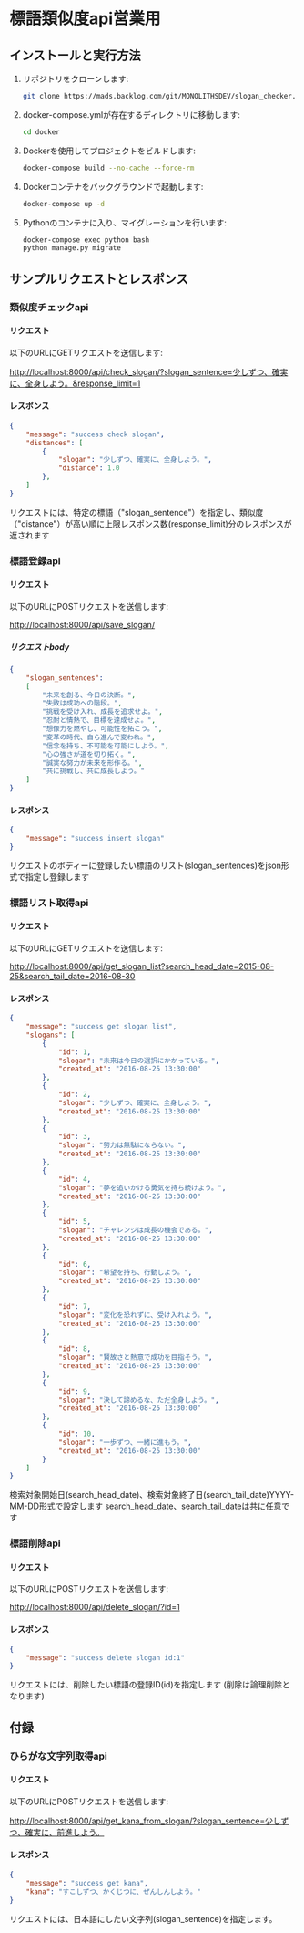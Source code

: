 # 標語類似度api営業用

## インストールと実行方法

1. リポジトリをクローンします:

    ```bash
    git clone https://mads.backlog.com/git/MONOLITHSDEV/slogan_checker.git
    ```

2. docker-compose.ymlが存在するディレクトリに移動します:

    ```bash
    cd docker
    ```

3. Dockerを使用してプロジェクトをビルドします:

    ```bash
    docker-compose build --no-cache --force-rm
    ```

4. Dockerコンテナをバックグラウンドで起動します:

    ```bash
    docker-compose up -d
    ```

5. Pythonのコンテナに入り、マイグレーションを行います:

    ```bash
    docker-compose exec python bash
    python manage.py migrate
    ```

## サンプルリクエストとレスポンス

### 類似度チェックapi

#### リクエスト

以下のURLにGETリクエストを送信します:

<http://localhost:8000/api/check_slogan/?slogan_sentence=少しずつ、確実に、全身しよう。&response_limit=1>

#### レスポンス

```json
{
    "message": "success check slogan",
    "distances": [
        {
            "slogan": "少しずつ、確実に、全身しよう。",
            "distance": 1.0
        },
    ]
}
```

リクエストには、特定の標語（"slogan_sentence"）を指定し、類似度（"distance"）が高い順に上限レスポンス数(response_limit)分のレスポンスが返されます

### 標語登録api

#### リクエスト

以下のURLにPOSTリクエストを送信します:

<http://localhost:8000/api/save_slogan/>

##### リクエストbody

```json
{
    "slogan_sentences": 
    [
        "未来を創る、今日の決断。",
        "失敗は成功への階段。",
        "挑戦を受け入れ、成長を追求せよ。",
        "忍耐と情熱で、目標を達成せよ。",
        "想像力を燃やし、可能性を拓こう。",
        "変革の時代、自ら進んで変われ。",
        "信念を持ち、不可能を可能にしよう。",
        "心の強さが道を切り拓く。",
        "誠実な努力が未来を形作る。",
        "共に挑戦し、共に成長しよう。"
    ]
}
```

#### レスポンス

```json
{
    "message": "success insert slogan"
}
```

リクエストのボディーに登録したい標語のリスト(slogan_sentences)をjson形式で指定し登録します

### 標語リスト取得api

#### リクエスト

以下のURLにGETリクエストを送信します:

<http://localhost:8000/api/get_slogan_list?search_head_date=2015-08-25&search_tail_date=2016-08-30>

#### レスポンス

```json
{
    "message": "success get slogan list",
    "slogans": [
        {
            "id": 1,
            "slogan": "未来は今日の選択にかかっている。",
            "created_at": "2016-08-25 13:30:00"
        },
        {
            "id": 2,
            "slogan": "少しずつ、確実に、全身しよう。",
            "created_at": "2016-08-25 13:30:00"
        },
        {
            "id": 3,
            "slogan": "努力は無駄にならない。",
            "created_at": "2016-08-25 13:30:00"
        },
        {
            "id": 4,
            "slogan": "夢を追いかける勇気を持ち続けよう。",
            "created_at": "2016-08-25 13:30:00"
        },
        {
            "id": 5,
            "slogan": "チャレンジは成長の機会である。",
            "created_at": "2016-08-25 13:30:00"
        },
        {
            "id": 6,
            "slogan": "希望を持ち、行動しよう。",
            "created_at": "2016-08-25 13:30:00"
        },
        {
            "id": 7,
            "slogan": "変化を恐れずに、受け入れよう。",
            "created_at": "2016-08-25 13:30:00"
        },
        {
            "id": 8,
            "slogan": "賢故さと熱意で成功を目指そう。",
            "created_at": "2016-08-25 13:30:00"
        },
        {
            "id": 9,
            "slogan": "決して諦めるな、ただ全身しよう。",
            "created_at": "2016-08-25 13:30:00"
        },
        {
            "id": 10,
            "slogan": "一歩ずつ、一緒に進もう。",
            "created_at": "2016-08-25 13:30:00"
        }
    ]
}
```

検索対象開始日(search_head_date)、検索対象終了日(search_tail_date)YYYY-MM-DD形式で設定します
search_head_date、search_tail_dateは共に任意です

### 標語削除api

#### リクエスト

以下のURLにPOSTリクエストを送信します:

<http://localhost:8000/api/delete_slogan/?id=1>

#### レスポンス

```json
{
    "message": "success delete slogan id:1"
}
```

リクエストには、削除したい標語の登録ID(id)を指定します (削除は論理削除となります)

## 付録

### ひらがな文字列取得api

#### リクエスト

以下のURLにPOSTリクエストを送信します:

<http://localhost:8000/api/get_kana_from_slogan/?slogan_sentence=少しずつ、確実に、前進しよう。>

#### レスポンス

```json
{
    "message": "success get kana",
    "kana": "すこしずつ、かくじつに、ぜんしんしよう。"
}
```

リクエストには、日本語にしたい文字列(slogan_sentence)を指定します。
